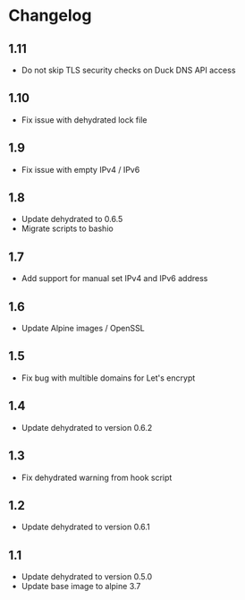 # Changelog

## 1.11

- Do not skip TLS security checks on Duck DNS API access

## 1.10

- Fix issue with dehydrated lock file

## 1.9

- Fix issue with empty IPv4 / IPv6

## 1.8

- Update dehydrated to 0.6.5
- Migrate scripts to bashio

## 1.7

- Add support for manual set IPv4 and IPv6 address

## 1.6

- Update Alpine images / OpenSSL

## 1.5

- Fix bug with multible domains for Let's encrypt

## 1.4

- Update dehydrated to version 0.6.2

## 1.3

- Fix dehydrated warning from hook script

## 1.2

- Update dehydrated to version 0.6.1

## 1.1

- Update dehydrated to version 0.5.0
- Update base image to alpine 3.7
